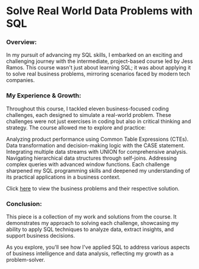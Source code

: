# Solve Real World Data Problems with SQL

### Overview: 
In my pursuit of advancing my SQL skills, I embarked on an exciting and challenging journey with the intermediate, project-based course led by Jess Ramos. This course wasn't just about learning SQL; it was about applying it to solve real business problems, mirroring scenarios faced by modern tech companies.

### My Experience & Growth:
Throughout this course, I tackled eleven business-focused coding challenges, each designed to simulate a real-world problem. These challenges were not just exercises in coding but also in critical thinking and strategy. The course allowed me to explore and practice:

Analyzing product performance using Common Table Expressions (CTEs).
Data transformation and decision-making logic with the CASE statement.
Integrating multiple data streams with UNION for comprehensive analysis.
Navigating hierarchical data structures through self-joins.
Addressing complex queries with advanced window functions.
Each challenge sharpened my SQL programming skills and deepened my understanding of its practical applications in a business context.

Click [here](Business_problems) to view the business problems and their respective solution.

### Conclusion:
This piece is a collection of my work and solutions from the course. It demonstrates my approach to solving each challenge, showcasing my ability to apply SQL techniques to analyze data, extract insights, and support business decisions.

As you explore, you'll see how I've applied SQL to address various aspects of business intelligence and data analysis, reflecting my growth as a problem-solver.
